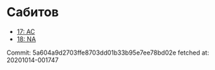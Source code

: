 # Сабитов
- [17: AC](17.md)
- [18: NA](18.md)

Commit: 5a604a9d2703ffe8703dd01b33b95e7ee78bd02e
 fetched at: 20201014-001747
